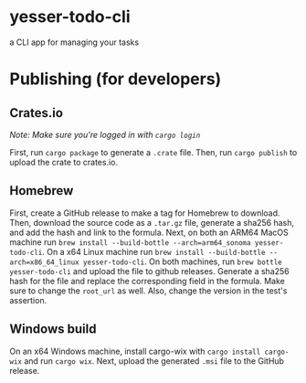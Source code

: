 # yesser-todo-cli
a CLI app for managing your tasks

# Publishing (for developers)
## Crates.io
*Note: Make sure you're logged in with `cargo login`*

First, run `cargo package` to generate a `.crate` file. 
Then, run `cargo publish` to upload the crate to crates.io.

## Homebrew
First, create a GitHub release to make a tag for Homebrew to download. 
Then, download the source code as a `.tar.gz` file, generate a sha256 hash, and add the hash and link to the formula.
Next, on both an ARM64 MacOS machine run `brew install --build-bottle --arch=arm64_sonoma yesser-todo-cli`.
On a x64 Linux machine run `brew install --build-bottle --arch=x86_64_linux yesser-todo-cli`.
On both machines, run `brew bottle yesser-todo-cli` and upload the file to github releases. 
Generate a sha256 hash for the file and replace the corresponding field in the formula.
Make sure to change the `root_url` as well. Also, change the version in the test's assertion.

## Windows build
On an x64 Windows machine, install cargo-wix with `cargo install cargo-wix` and run `cargo wix`. 
Next, upload the generated `.msi` file to the GitHub release.
